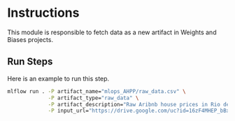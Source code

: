 # Instructions

This module is responsible to fetch data as a new artifact in Weights and Biases projects.

## Run Steps

Here is an example to run this step.

```bash
mlflow run . -P artifact_name="mlops_AHPP/raw_data.csv" \
             -P artifact_type="raw_data" \
             -P artifact_description="Raw Aribnb house prices in Rio de Janeiro data" \
             -P input_url="https://drive.google.com/uc?id=16zF4MHEP_bBxAEWpQgVocPupTjRRAgfP"
```
